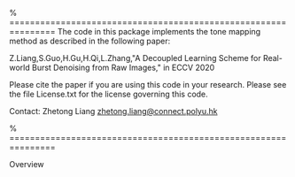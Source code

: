 % ===============================================================
The code in this package implements the tone mapping method as described in the following paper:

  Z.Liang,S.Guo,H.Gu,H.Qi,L.Zhang,"A Decoupled Learning Scheme for Real-world Burst Denoising from Raw Images," in ECCV 2020

  Please cite the paper if you are using this code in your research.
  Please see the file License.txt for the license governing this code.

  Contact:       Zhetong Liang <zhetong.liang@connect.polyu.hk>

% ===============================================================

Overview
